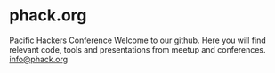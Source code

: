 # phack.org
Pacific Hackers Conference 
Welcome to our github. Here you will find relevant code, tools and presentations from meetup and conferences. 
info@phack.org
